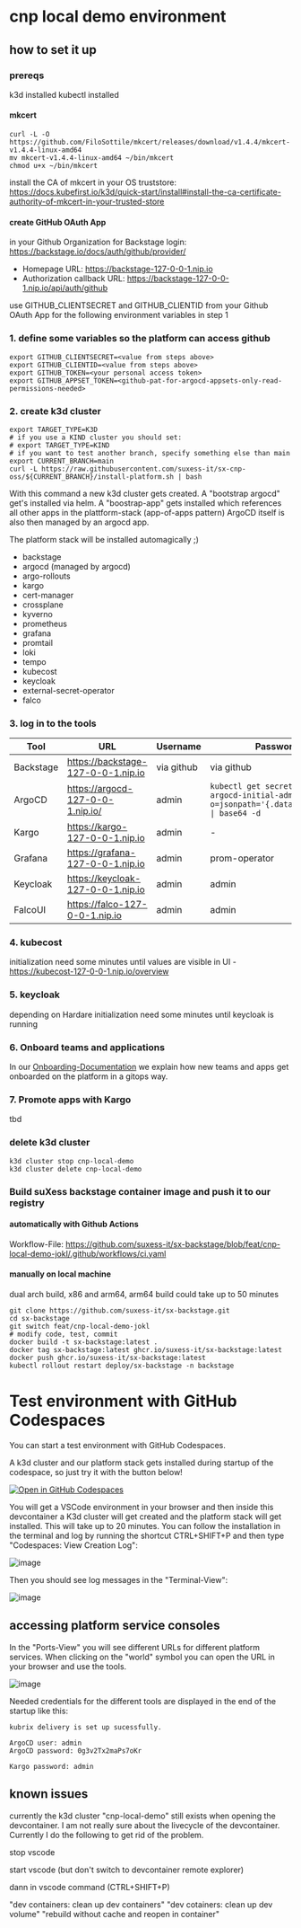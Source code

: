 # cnp local demo environment

## how to set it up

### prereqs

k3d installed
kubectl installed

#### mkcert

```
curl -L -O https://github.com/FiloSottile/mkcert/releases/download/v1.4.4/mkcert-v1.4.4-linux-amd64
mv mkcert-v1.4.4-linux-amd64 ~/bin/mkcert
chmod u+x ~/bin/mkcert
```

install the CA of mkcert in your OS truststore: https://docs.kubefirst.io/k3d/quick-start/install#install-the-ca-certificate-authority-of-mkcert-in-your-trusted-store

#### create GitHub OAuth App 

in your Github Organization for Backstage login: https://backstage.io/docs/auth/github/provider/

- Homepage URL: https://backstage-127-0-0-1.nip.io
- Authorization callback URL: https://backstage-127-0-0-1.nip.io/api/auth/github

use GITHUB_CLIENTSECRET and GITHUB_CLIENTID from your Github OAuth App for the following environment variables in step 1

### 1. define some variables so the platform can access github

```
export GITHUB_CLIENTSECRET=<value from steps above>
export GITHUB_CLIENTID=<value from steps above>
export GITHUB_TOKEN=<your personal access token>
export GITHUB_APPSET_TOKEN=<github-pat-for-argocd-appsets-only-read-permissions-needed>
```

### 2. create k3d cluster

```
export TARGET_TYPE=K3D
# if you use a KIND cluster you should set:
# export TARGET_TYPE=KIND
# if you want to test another branch, specify something else than main
export CURRENT_BRANCH=main
curl -L https://raw.githubusercontent.com/suxess-it/sx-cnp-oss/${CURRENT_BRANCH}/install-platform.sh | bash
```

With this command a new k3d cluster gets created.
A "bootstrap argocd" get's installed via helm.
A "boostrap-app" gets installed which references all other apps in the plattform-stack (app-of-apps pattern)
ArgoCD itself is also then managed by an argocd app.

The platform stack will be installed automagically ;)

* backstage
* argocd (managed by argocd)
* argo-rollouts
* kargo
* cert-manager
* crossplane
* kyverno
* prometheus
* grafana
* promtail
* loki
* tempo
* kubecost
* keycloak
* external-secret-operator
* falco

### 3. log in to the tools

| Tool    | URL | Username | Password |
| -------- | ------- | ------- | ------- |
| Backstage  | https://backstage-127-0-0-1.nip.io | via github | via github |
| ArgoCD | https://argocd-127-0-0-1.nip.io/ | admin | `kubectl get secret -n argocd argocd-initial-admin-secret -o=jsonpath='{.data.password}' \| base64 -d` |
| Kargo | https://kargo-127-0-0-1.nip.io     | admin | - |
| Grafana    | https://grafana-127-0-0-1.nip.io | admin | prom-operator |
| Keycloak    | https://keycloak-127-0-0-1.nip.io | admin | admin |
| FalcoUI    | https://falco-127-0-0-1.nip.io | admin | admin |

### 4. kubecost

initialization need some minutes until values are visible in UI - https://kubecost-127-0-0-1.nip.io/overview

### 5. keycloak

depending on Hardare initialization need some minutes until keycloak is running 

### 6. Onboard teams and applications

In our [Onboarding-Documentation](https://github.com/suxess-it/sx-cnp-oss/blob/main/backstage-resources/docs/ONBOARDING.md) we explain how new teams and apps get onboarded on the platform in a gitops way.

### 7. Promote apps with Kargo

tbd

### delete k3d cluster

```
k3d cluster stop cnp-local-demo
k3d cluster delete cnp-local-demo
```


### Build suXess backstage container image and push it to our registry

#### automatically with Github Actions

Workflow-File: https://github.com/suxess-it/sx-backstage/blob/feat/cnp-local-demo-jokl/.github/workflows/ci.yaml

#### manually on local machine
dual arch build, x86 and arm64, arm64 build could take up to 50 minutes 
```
git clone https://github.com/suxess-it/sx-backstage.git
cd sx-backstage
git switch feat/cnp-local-demo-jokl
# modify code, test, commit
docker build -t sx-backstage:latest .
docker tag sx-backstage:latest ghcr.io/suxess-it/sx-backstage:latest
docker push ghcr.io/suxess-it/sx-backstage:latest
kubectl rollout restart deploy/sx-backstage -n backstage
```

# Test environment with GitHub Codespaces

You can start a test environment with GitHub Codespaces.

A k3d cluster and our platform stack gets installed during startup of the codespace,
so just try it with the button below!

[![Open in GitHub Codespaces](https://github.com/codespaces/badge.svg)](https://codespaces.new/suxess-it/sx-cnp-oss)

You will get a VSCode environment in your browser and then inside this devcontainer
a K3d cluster will get created and the platform stack will get installed.
This will take up to 20 minutes. You can follow the installation in the terminal and log
by running the shortcut CTRL+SHIFT+P and then type "Codespaces: View Creation Log":

![image](https://github.com/user-attachments/assets/38b59d91-ce63-4e3c-9f0d-68b48d039ea8)

Then you should see log messages in the "Terminal-View":

![image](https://github.com/user-attachments/assets/5552ef73-bce6-4129-a0b0-9d410ce47af5)

## accessing platform service consoles

In the "Ports-View" you will see different URLs for different platform services. When clicking on the "world" symbol you can open the URL in your browser and use the tools.

![image](https://github.com/user-attachments/assets/bad60f85-fb88-46cf-8d73-1090a9d61647)

Needed credentials for the different tools are displayed in the end of the startup like this:

```
kubrix delivery is set up sucessfully.

ArgoCD user: admin
ArgoCD password: 0g3v2Tx2maPs7oKr

Kargo password: admin
```

## known issues

currently the k3d cluster "cnp-local-demo" still exists when opening the devcontainer. I am not really sure about the livecycle of the devcontainer. Currently I do the following to get rid of the problem.

stop vscode

start vscode (but don't switch to devcontainer remote explorer)

dann in vscode command (CTRL+SHIFT+P)

"dev containers: clean up dev containers"
"dev cotainers: clean up dev volume"
"rebuild without cache and reopen in container"
